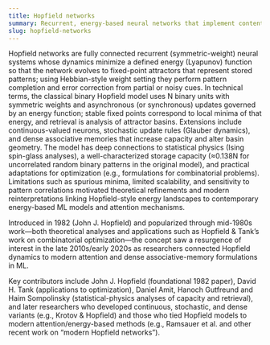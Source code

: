 ```yaml
---
title: Hopfield networks
summary: Recurrent, energy-based neural networks that implement content-addressable associative memory by converging to stored pattern attractors.
slug: hopfield-networks
---
```


Hopfield networks are fully connected recurrent (symmetric-weight) neural systems whose dynamics minimize a defined energy (Lyapunov) function so that the network evolves to fixed-point attractors that represent stored patterns; using Hebbian-style weight setting they perform pattern completion and error correction from partial or noisy cues. In technical terms, the classical binary Hopfield model uses N binary units with symmetric weights and asynchronous (or synchronous) updates governed by an energy function; stable fixed points correspond to local minima of that energy, and retrieval is analysis of attractor basins. Extensions include continuous-valued neurons, stochastic update rules (Glauber dynamics), and dense associative memories that increase capacity and alter basin geometry. The model has deep connections to statistical physics (Ising spin-glass analyses), a well-characterized storage capacity (≈0.138N for uncorrelated random binary patterns in the original model), and practical adaptations for optimization (e.g., formulations for combinatorial problems). Limitations such as spurious minima, limited scalability, and sensitivity to pattern correlations motivated theoretical refinements and modern reinterpretations linking Hopfield-style energy landscapes to contemporary energy-based ML models and attention mechanisms.

Introduced in 1982 (John J. Hopfield) and popularized through mid-1980s work—both theoretical analyses and applications such as Hopfield & Tank’s work on combinatorial optimization—the concept saw a resurgence of interest in the late 2010s/early 2020s as researchers connected Hopfield dynamics to modern attention and dense associative-memory formulations in ML.

Key contributors include John J. Hopfield (foundational 1982 paper), David H. Tank (applications to optimization), Daniel Amit, Hanoch Gutfreund and Haim Sompolinsky (statistical-physics analyses of capacity and retrieval), and later researchers who developed continuous, stochastic, and dense variants (e.g., Krotov & Hopfield) and those who tied Hopfield models to modern attention/energy-based methods (e.g., Ramsauer et al. and other recent work on “modern Hopfield networks”).